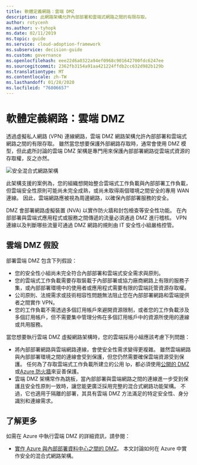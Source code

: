 ```yaml
---
title: 軟體定義網路：雲端 DMZ
description: 此網路架構允許內部部署和雲端式網路之間的有限存取。
author: rotycenh
ms.author: v-tyhopk
ms.date: 02/11/2019
ms.topic: guide
ms.service: cloud-adoption-framework
ms.subservice: decision-guide
ms.custom: governance
ms.openlocfilehash: eee22d6a0322a94ef0968c901642700fdc6247ee
ms.sourcegitcommit: 2362fb3154a91aa421224ffdb2cc632d982b129b
ms.translationtype: MT
ms.contentlocale: zh-TW
ms.lasthandoff: 01/28/2020
ms.locfileid: "76806657"
---
```

# <a name="software-defined-networking-cloud-dmz"></a>軟體定義網路：雲端 DMZ

透過虛擬私人網路 (VPN) 連線網路，雲端 DMZ 網路架構允許內部部署和雲端式網路之間的有限存取。 雖然當您想要保護外部網路存取時，通常會使用 DMZ 模型，但此處所討論的雲端 DMZ 架構是專門用來保護內部部署網路從雲端式資源的存取權，反之亦然。

![安全混合式網路架構](https://docs.microsoft.com/azure/architecture/reference-architectures/dmz/images/dmz-private.png)

此架構支援的案例為，您的組織想開始整合雲端式工作負載與內部部署工作負載，但雲端安全性原則可能尚未完全成熟，或尚未取得兩個環境之間安全的專用 WAN 連線。 因此，雲端網路應被視為周邊網路，以確保內部部署服務的安全。

DMZ 會部署網路虛擬裝置 (NVA) 以實作防火牆和封包檢查等安全性功能。 在內部部署與雲端式應用程式或服務之間傳遞的流量必須通過 DMZ 進行稽核。 VPN 連線以及判斷哪些流量可通過 DMZ 網路的規則由 IT 安全性小組嚴格控管。

## <a name="cloud-dmz-assumptions"></a>雲端 DMZ 假設

部署雲端 DMZ 包含下列假設：

- 您的安全性小組尚未完全符合內部部署和雲端式安全需求與原則。
- 您的雲端式工作負載需要存取裝載于內部部署或協力廠商網路上有限的服務子集，或內部部署環境中的使用者或應用程式需要有限的雲端託管資源存取權。
- 公司原則、法規需求或技術相容性問題無法阻止您在內部部署網路和雲端提供者之間實作 VPN。
- 您的工作負載不需透過多個訂用帳戶來避開資源限制，或者您的工作負載涉及多個訂用帳戶，但不需要集中管理分佈在多個訂用帳戶中的資源所使用的連線或共用服務。

當您想要執行雲端 DMZ 虛擬網路架構時，您的雲端採用小組應該考慮下列問題：

- 將內部部署網路與雲端網路連線，會使安全性需求變得更複雜。 雖然雲端網路與內部部署環境之間的連線會受到保護，但您仍然需要確保雲端資源受到保護。 任何為了存取雲端式工作負載所建立的公用 Ip，都必須使用[公開的 DMZ](https://docs.microsoft.com/azure/architecture/reference-architectures/dmz/secure-vnet-dmz?toc=https://docs.microsoft.com/azure/cloud-adoption-framework/toc.json&bc=https://docs.microsoft.com/azure/cloud-adoption-framework/_bread/toc.json)或[Azure 防火牆](https://docs.microsoft.com/azure/firewall)來妥善保護。
- 雲端 DMZ 架構常作為跳板，當內部部署與雲端網路之間的連線進一步受到保護且安全性原則一致時，讓您能更廣泛採用完整的混合式網路功能架構。 不過，它也適用于隔離的部署，其具有雲端 DMZ 方法滿足的特定安全性、身分識別和連線需求。

## <a name="learn-more"></a>了解更多

如需在 Azure 中執行雲端 DMZ 的詳細資訊，請參閱：

- [實作 Azure 與內部部署資料中心之間的 DMZ](https://docs.microsoft.com/azure/architecture/reference-architectures/dmz/secure-vnet-hybrid)。 本文討論如何在 Azure 中實作安全的混合式網路架構。
